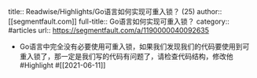 title:: Readwise/Highlights/Go语言如何实现可重入锁？ (25)
author:: [[segmentfault.com]]
full-title:: Go语言如何实现可重入锁？
category:: #articles
url:: https://segmentfault.com/a/1190000040092635

- Go语言中完全没有必要使用可重入锁，如果我们发现我们的代码要使用到可重入锁了，那一定是我们写的代码有问题了，请检查代码结构，修改他 #Highlight #[[2021-06-11]]